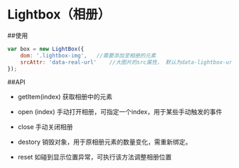Lightbox（相册）
===============

##使用
```js
var box = new LightBox({
    dom: '.lightbox-img',   //需要添加至相册的元素
    srcAttr: 'data-real-url'    //大图片的src属性， 默认为data-lightbox-url属性，可自行定制
});
```

##API

* getItem(index)   获取相册中的元素

* open (index)  手动打开相册，可指定一个index，用于某些手动触发的事件

* close 手动关闭相册

* destory 销毁对象，用于原相册元素的数量变化，需重新绑定。

* reset 如碰到显示位置异常，可执行该方法调整相册位置
